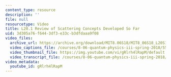 ```yaml
---
content_type: resource
description: ''
file: null
resourcetype: Video
title: L20.1 Review of Scattering Concepts Developed So Far
uid: 3d305a76-f644-3df3-e33c-b3dfdaaa9f08
video_files:
  archive_url: https://archive.org/download/MIT8.06S18/MIT8_06S18_L20S1_300k.mp4
  video_captions_file: /courses/8-06-quantum-physics-iii-spring-2018/55c869f0563757eab2c39783ee4ccca8_gRlrh4lRapM.vtt
  video_thumbnail_file: https://img.youtube.com/vi/gRlrh4lRapM/default.jpg
  video_transcript_file: /courses/8-06-quantum-physics-iii-spring-2018/249bb984836a419923fdcffb4a1326b9_gRlrh4lRapM.pdf
video_metadata:
  youtube_id: gRlrh4lRapM
---
```

